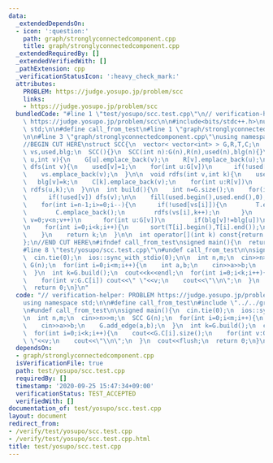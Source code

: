 ```yaml
---
data:
  _extendedDependsOn:
  - icon: ':question:'
    path: graph/stronglyconnectedcomponent.cpp
    title: graph/stronglyconnectedcomponent.cpp
  _extendedRequiredBy: []
  _extendedVerifiedWith: []
  _pathExtension: cpp
  _verificationStatusIcon: ':heavy_check_mark:'
  attributes:
    PROBLEM: https://judge.yosupo.jp/problem/scc
    links:
    - https://judge.yosupo.jp/problem/scc
  bundledCode: "#line 1 \"test/yosupo/scc.test.cpp\"\n// verification-helper: PROBLEM\
    \ https://judge.yosupo.jp/problem/scc\n\n#include<bits/stdc++.h>\nusing namespace\
    \ std;\n\n#define call_from_test\n#line 1 \"graph/stronglyconnectedcomponent.cpp\"\
    \n\n#line 3 \"graph/stronglyconnectedcomponent.cpp\"\nusing namespace std;\n#endif\n\
    //BEGIN CUT HERE\nstruct SCC{\n  vector< vector<int> > G,R,T,C;\n  vector<int>\
    \ vs,used,blg;\n  SCC(){}\n  SCC(int n):G(n),R(n),used(n),blg(n){}\n\n  void add_edge(int\
    \ u,int v){\n    G[u].emplace_back(v);\n    R[v].emplace_back(u);\n  }\n\n  void\
    \ dfs(int v){\n    used[v]=1;\n    for(int u:G[v])\n      if(!used[u]) dfs(u);\n\
    \    vs.emplace_back(v);\n  }\n\n  void rdfs(int v,int k){\n    used[v]=1;\n \
    \   blg[v]=k;\n    C[k].emplace_back(v);\n    for(int u:R[v])\n      if(!used[u])\
    \ rdfs(u,k);\n  }\n\n  int build(){\n    int n=G.size();\n    for(int v=0;v<n;v++)\n\
    \      if(!used[v]) dfs(v);\n\n    fill(used.begin(),used.end(),0);\n    int k=0;\n\
    \    for(int i=n-1;i>=0;i--){\n      if(!used[vs[i]]){\n        T.emplace_back();\n\
    \        C.emplace_back();\n        rdfs(vs[i],k++);\n      }\n    }\n\n    for(int\
    \ v=0;v<n;v++)\n      for(int u:G[v])\n        if(blg[v]!=blg[u])\n          T[blg[v]].push_back(blg[u]);\n\
    \n    for(int i=0;i<k;i++){\n      sort(T[i].begin(),T[i].end());\n      T[i].erase(unique(T[i].begin(),T[i].end()),T[i].end());\n\
    \    }\n    return k;\n  }\n\n  int operator[](int k) const{return blg[k];}\n\
    };\n//END CUT HERE\n#ifndef call_from_test\nsigned main(){\n  return 0;\n}\n#endif\n\
    #line 8 \"test/yosupo/scc.test.cpp\"\n#undef call_from_test\n\nsigned main(){\n\
    \  cin.tie(0);\n  ios::sync_with_stdio(0);\n\n  int n,m;\n  cin>>n>>m;\n  SCC\
    \ G(n);\n  for(int i=0;i<m;i++){\n    int a,b;\n    cin>>a>>b;\n    G.add_edge(a,b);\n\
    \  }\n  int k=G.build();\n  cout<<k<<endl;\n  for(int i=0;i<k;i++){\n    cout<<G.C[i].size();\n\
    \    for(int v:G.C[i]) cout<<\" \"<<v;\n    cout<<\"\\n\";\n  }\n  cout<<flush;\n\
    \  return 0;\n}\n"
  code: "// verification-helper: PROBLEM https://judge.yosupo.jp/problem/scc\n\n#include<bits/stdc++.h>\n\
    using namespace std;\n\n#define call_from_test\n#include \"../../graph/stronglyconnectedcomponent.cpp\"\
    \n#undef call_from_test\n\nsigned main(){\n  cin.tie(0);\n  ios::sync_with_stdio(0);\n\
    \n  int n,m;\n  cin>>n>>m;\n  SCC G(n);\n  for(int i=0;i<m;i++){\n    int a,b;\n\
    \    cin>>a>>b;\n    G.add_edge(a,b);\n  }\n  int k=G.build();\n  cout<<k<<endl;\n\
    \  for(int i=0;i<k;i++){\n    cout<<G.C[i].size();\n    for(int v:G.C[i]) cout<<\"\
    \ \"<<v;\n    cout<<\"\\n\";\n  }\n  cout<<flush;\n  return 0;\n}\n"
  dependsOn:
  - graph/stronglyconnectedcomponent.cpp
  isVerificationFile: true
  path: test/yosupo/scc.test.cpp
  requiredBy: []
  timestamp: '2020-09-25 15:47:34+09:00'
  verificationStatus: TEST_ACCEPTED
  verifiedWith: []
documentation_of: test/yosupo/scc.test.cpp
layout: document
redirect_from:
- /verify/test/yosupo/scc.test.cpp
- /verify/test/yosupo/scc.test.cpp.html
title: test/yosupo/scc.test.cpp
---
```

